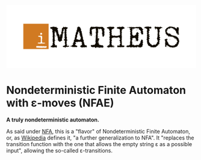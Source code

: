 <p align="center"><img src="../igor-matheus.png"></img></p>

# Nondeterministic Finite Automaton with ε-moves (NFAE)
**A truly nondeterministic automaton.**

As said under [NFA](../nfa), this is a "flavor" of Nondeterministic Finite Automaton, or, as [Wikipedia](https://en.wikipedia.org/wiki/Nondeterministic_finite_automaton#NFA_with_%CE%B5-moves) defines it, "a further generalization to NFA". It "replaces the transition function with the one that allows the empty string ε as a possible input", allowing the so-called ε-transitions.